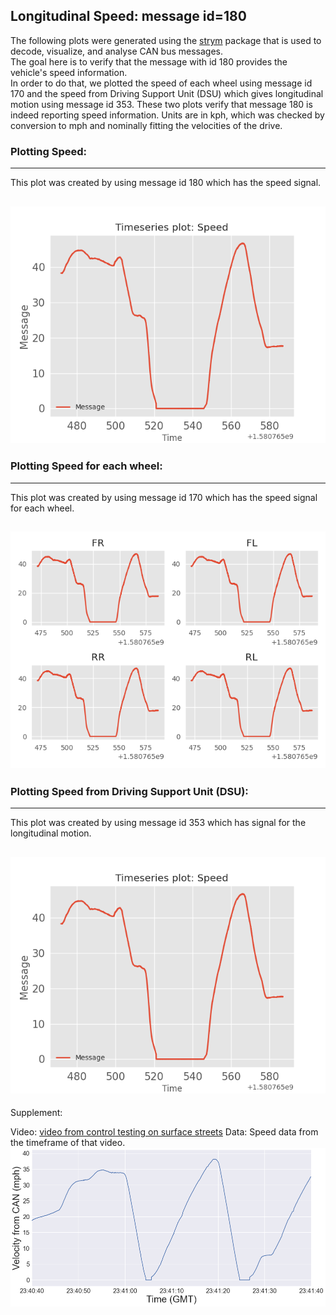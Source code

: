 ## Longitudinal Speed: message id=180

The following plots were generated using the [strym](https://github.com/jmscslgroup/strym) package that is used to decode, visualize, and analyse CAN bus messages.<br/> The goal here is to verify that the message with id 180 provides the vehicle's speed information.<br/> In order to do that, we plotted the speed of each wheel using message id 170 and the speed from Driving Support Unit (DSU) which gives longitudinal motion using message id 353. These two plots verify that message 180 is indeed reporting speed information. Units are in kph, which was checked by conversion to mph and nominally fitting the velocities of the drive.

### Plotting Speed:
---
This plot was created by using message id 180 which has the speed signal. 
 
![Speed](SpeedId180.png)
---

### Plotting Speed for each wheel:
---
This plot was created by using message id 170 which has the speed signal for each wheel.

![Speed](WheelsSpeed.png)
---

### Plotting Speed from Driving Support Unit (DSU):
---
This plot was created by using message id 353 which has signal for the longitudinal motion.

![Speed](DSU_SPEED.png)
---


Supplement:

Video: [video from control testing on surface streets](https://www.youtube.com/watch?v=GkdbEH5qosg)
Data: Speed data from the timeframe of that video. ![Speed](velocity_cbf_02-25-2022.png)
